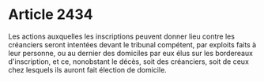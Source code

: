 # Article 2434

Les actions auxquelles les inscriptions peuvent donner lieu contre les créanciers seront intentées devant le tribunal compétent, par exploits faits à leur personne, ou au dernier des domiciles par eux élus sur les bordereaux d'inscription, et ce, nonobstant le décès, soit des créanciers, soit de ceux chez lesquels ils auront fait élection de domicile.
